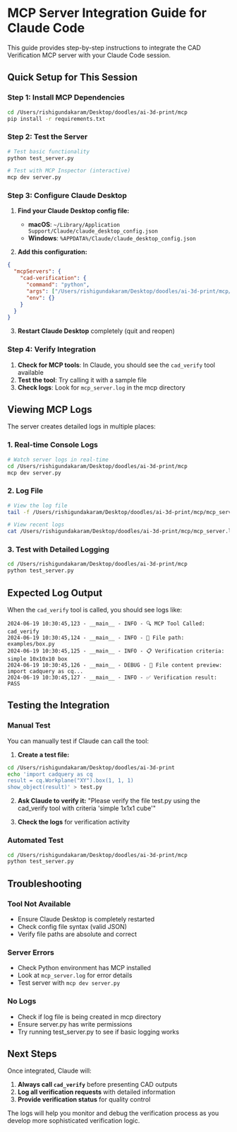 # MCP Server Integration Guide for Claude Code

This guide provides step-by-step instructions to integrate the CAD Verification MCP server with your Claude Code session.

## Quick Setup for This Session

### Step 1: Install MCP Dependencies

```bash
cd /Users/rishigundakaram/Desktop/doodles/ai-3d-print/mcp
pip install -r requirements.txt
```

### Step 2: Test the Server

```bash
# Test basic functionality
python test_server.py

# Test with MCP Inspector (interactive)
mcp dev server.py
```

### Step 3: Configure Claude Desktop

1. **Find your Claude Desktop config file:**
   - **macOS**: `~/Library/Application Support/Claude/claude_desktop_config.json`
   - **Windows**: `%APPDATA%/Claude/claude_desktop_config.json`

2. **Add this configuration:**
```json
{
  "mcpServers": {
    "cad-verification": {
      "command": "python",
      "args": ["/Users/rishigundakaram/Desktop/doodles/ai-3d-print/mcp/server.py"],
      "env": {}
    }
  }
}
```

3. **Restart Claude Desktop** completely (quit and reopen)

### Step 4: Verify Integration

1. **Check for MCP tools**: In Claude, you should see the `cad_verify` tool available
2. **Test the tool**: Try calling it with a sample file
3. **Check logs**: Look for `mcp_server.log` in the mcp directory

## Viewing MCP Logs

The server creates detailed logs in multiple places:

### 1. Real-time Console Logs
```bash
# Watch server logs in real-time
cd /Users/rishigundakaram/Desktop/doodles/ai-3d-print/mcp
mcp dev server.py
```

### 2. Log File
```bash
# View the log file
tail -f /Users/rishigundakaram/Desktop/doodles/ai-3d-print/mcp/mcp_server.log

# View recent logs
cat /Users/rishigundakaram/Desktop/doodles/ai-3d-print/mcp/mcp_server.log
```

### 3. Test with Detailed Logging
```bash
cd /Users/rishigundakaram/Desktop/doodles/ai-3d-print/mcp
python test_server.py
```

## Expected Log Output

When the `cad_verify` tool is called, you should see logs like:

```
2024-06-19 10:30:45,123 - __main__ - INFO - 🔍 MCP Tool Called: cad_verify
2024-06-19 10:30:45,124 - __main__ - INFO - 📁 File path: examples/box.py
2024-06-19 10:30:45,125 - __main__ - INFO - 📋 Verification criteria: simple 10x10x10 box
2024-06-19 10:30:45,126 - __main__ - DEBUG - 📄 File content preview: import cadquery as cq...
2024-06-19 10:30:45,127 - __main__ - INFO - ✅ Verification result: PASS
```

## Testing the Integration

### Manual Test
You can manually test if Claude can call the tool:

1. **Create a test file:**
```bash
cd /Users/rishigundakaram/Desktop/doodles/ai-3d-print
echo 'import cadquery as cq
result = cq.Workplane("XY").box(1, 1, 1)
show_object(result)' > test.py
```

2. **Ask Claude to verify it:**
"Please verify the file test.py using the cad_verify tool with criteria 'simple 1x1x1 cube'"

3. **Check the logs** for verification activity

### Automated Test
```bash
cd /Users/rishigundakaram/Desktop/doodles/ai-3d-print/mcp
python test_server.py
```

## Troubleshooting

### Tool Not Available
- Ensure Claude Desktop is completely restarted
- Check config file syntax (valid JSON)
- Verify file paths are absolute and correct

### Server Errors
- Check Python environment has MCP installed
- Look at `mcp_server.log` for error details
- Test server with `mcp dev server.py`

### No Logs
- Check if log file is being created in mcp directory
- Ensure server.py has write permissions
- Try running test_server.py to see if basic logging works

## Next Steps

Once integrated, Claude will:
1. **Always call `cad_verify`** before presenting CAD outputs
2. **Log all verification requests** with detailed information
3. **Provide verification status** for quality control

The logs will help you monitor and debug the verification process as you develop more sophisticated verification logic.